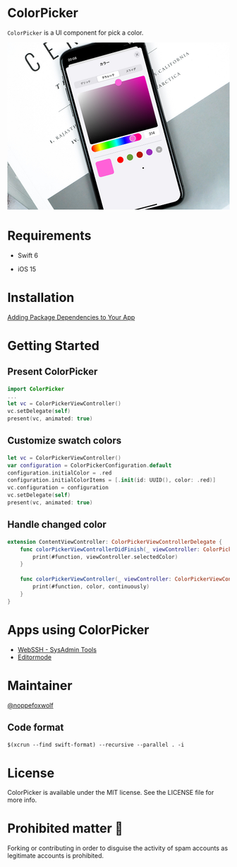 # ColorPicker

`ColorPicker` is a UI component for pick a color.

![](https://github.com/henzai-apps/ColorPicker/blob/main/.github/Helo.jpeg)

# Requirements

- Swift 6

- iOS 15

# Installation

[Adding Package Dependencies to Your App](https://developer.apple.com/documentation/swift_packages/adding_package_dependencies_to_your_app)

# Getting Started

## Present ColorPicker

```swift
import ColorPicker
...
let vc = ColorPickerViewController()
vc.setDelegate(self)
present(vc, animated: true)
```

## Customize swatch colors

```swift
let vc = ColorPickerViewController()
var configuration = ColorPickerConfiguration.default
configuration.initialColor = .red
configuration.initialColorItems = [.init(id: UUID(), color: .red)]
vc.configuration = configuration
vc.setDelegate(self)
present(vc, animated: true)
```

## Handle changed color

```swift
extension ContentViewController: ColorPickerViewControllerDelegate {
    func colorPickerViewControllerDidFinish(_ viewController: ColorPickerViewController) {
        print(#function, viewController.selectedColor)
    }
    
    func colorPickerViewController(_ viewController: ColorPickerViewController, didSelect color: UIColor, continuously: Bool) {
        print(#function, color, continuously)
    }
}
```

# Apps using ColorPicker

- [WebSSH - SysAdmin Tools](https://apps.apple.com/us/app/id497714887)
- [Editormode](https://apps.apple.com/jp/app/id1586258429)

# Maintainer

[@noppefoxwolf](https://twitter.com/noppefoxwolf)

## Code format

`$(xcrun --find swift-format) --recursive --parallel . -i`

# License

ColorPicker is available under the MIT license. See the LICENSE file for more info.

# Prohibited matter 🚫

Forking or contributing in order to disguise the activity of spam accounts as legitimate accounts is prohibited.

